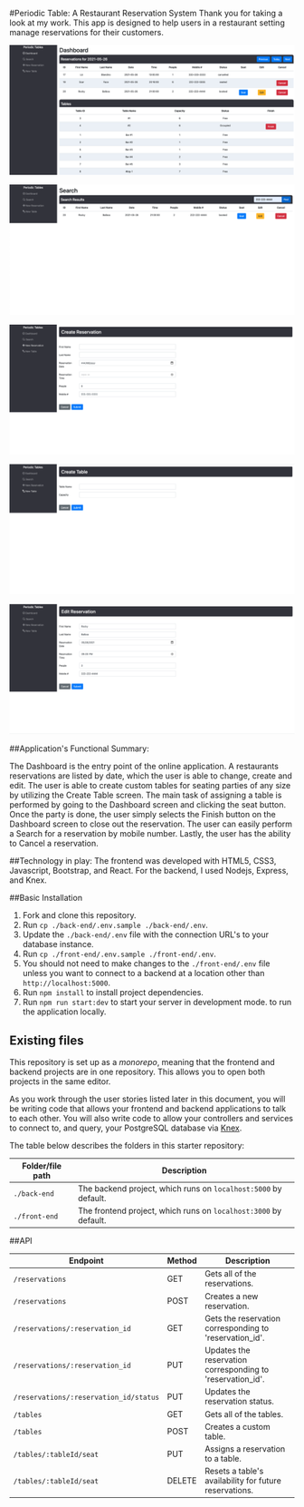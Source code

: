 #Periodic Table: A Restaurant Reservation System
Thank you for taking a look at my work. This app is designed to help users in a restaurant setting manage reservations for their customers.



 
![" Dashboard: The Apps Entry Point"](Screen%20Shot%202021-05-26%20at%204.36.28%20PM.png) 
  
![" Search Screen"](Screen%20Shot%202021-05-26%20at%204.37.52%20PM.png)

![" Create Reservation Screen" ](Screen%20Shot%202021-05-26%20at%204.38.16%20PM.png)

!["Create Table Screen"](Screen%20Shot%202021-05-26%20at%204.38.30%20PM.png)

!["Edit Reservation Screen"](Screen%20Shot%202021-05-26%20at%204.43.45%20PM.png)



##Application's Functional Summary:
  
  The Dashboard is the entry point of the online application. A restaurants reservations are listed by date, which the user is able to change,
  create and edit.
  The user is able to create custom tables for seating parties of any size by utilizing the Create Table screen.
  The main task of assigning a table is performed by going to the Dashboard screen and clicking the seat button.
  Once the party is done, the user simply selects the Finish button on the Dashboard screen to close out the reservation.
  The user can easily perform a Search for a reservation by mobile number.
  Lastly, the user has the ability to Cancel a reservation.
  
  
##Technology in play:
  The frontend was developed with HTML5, CSS3, Javascript, Bootstrap, and React. For the backend, I used Nodejs, Express, and Knex.


##Basic Installation 
1. Fork and clone this repository.
1. Run `cp ./back-end/.env.sample ./back-end/.env`.
1. Update the `./back-end/.env` file with the connection URL's to your  database instance.
1. Run `cp ./front-end/.env.sample ./front-end/.env`.
1. You should not need to make changes to the `./front-end/.env` file unless you want to connect to a backend at a location other than `http://localhost:5000`.
1. Run `npm install` to install project dependencies.
1. Run `npm run start:dev` to start your server in development mode. to run the application locally.

## Existing files

This repository is set up as a *monorepo*, meaning that the frontend and backend projects are in one repository. This allows you to open both projects in the same editor.

As you work through the user stories listed later in this document, you will be writing code that allows your frontend and backend applications to talk to each other. You will also write code to allow your controllers and services to connect to, and query, your PostgreSQL database via [Knex](http://knexjs.org/).

The table below describes the folders in this starter repository:

| Folder/file path | Description                                                      |
| ---------------- | ---------------------------------------------------------------- |
| `./back-end`     | The backend project, which runs on `localhost:5000` by default.  |
| `./front-end`    | The frontend project, which runs on `localhost:3000` by default. |



##API

| Endpoint                               | Method | Description                                                                                           |
| -------------------------------------- | ------ | ----------------------------------------------------------------------------------------------------- |
| `/reservations`                        | GET    | Gets all of the reservations.  |
| `/reservations`                        | POST   | Creates a new reservation.                                                                            |
| `/reservations/:reservation_id`        | GET    | Gets the reservation corresponding to 'reservation_id'.                                               |
| `/reservations/:reservation_id`        | PUT    | Updates the reservation corresponding to 'reservation_id'.                                            |
| `/reservations/:reservation_id/status` | PUT    | Updates the reservation status.                                                                       |
| `/tables`                              | GET    | Gets all of the tables.                                                                               |
| `/tables`                              | POST   | Creates a custom table.                                                                                      |
| `/tables/:tableId/seat`                | PUT    | Assigns a reservation to a table.                                                                     |
| `/tables/:tableId/seat`                | DELETE | Resets a table's availability for future reservations.                                                                |